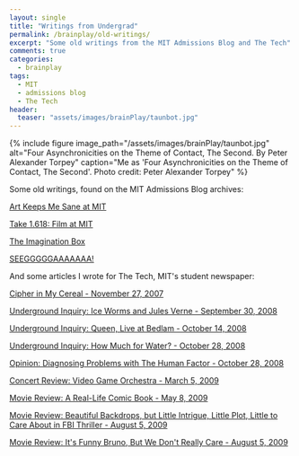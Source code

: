 ```yaml
---
layout: single
title: "Writings from Undergrad"
permalink: /brainplay/old-writings/
excerpt: "Some old writings from the MIT Admissions Blog and The Tech"
comments: true
categories:
  - brainplay
tags:
  - MIT
  - admissions blog
  - The Tech
header:
  teaser: "assets/images/brainPlay/taunbot.jpg"
---
```


{% include figure image_path="/assets/images/brainPlay/taunbot.jpg" alt="Four Asynchronicities on the Theme of Contact, The Second. By Peter Alexander Torpey" caption="Me as 'Four Asynchronicities on the Theme of Contact, The Second'. Photo credit: Peter Alexander Torpey" %}

Some old writings, found on the MIT Admissions Blog archives: 

[Art Keeps Me Sane at MIT](http://mitadmissions.org/blogs/entry/art_keeps_me_sane_at_mit)

[Take 1.618: Film at MIT](http://mitadmissions.org/blogs/entry/take_1618_film_at_mit)

[The Imagination Box](http://mitadmissions.org/blogs/entry/the_imagination_box)

[SEEGGGGGAAAAAAA!](http://mitadmissions.org/blogs/entry/seegggggaaaaaaa_1)

And some articles I wrote for The Tech, MIT's student newspaper: 

[Cipher in My Cereal - November 27, 2007](https://www.thetech.com/2007/11/27/cipher-v127-n57)

[Underground Inquiry: Ice Worms and Jules Verne - September 30, 2008](https://www.thetech.com/2008/09/30/danbee-v128-n43)

[Underground Inquiry: Queen, Live at Bedlam - October 14, 2008](https://www.thetech.com/2008/10/14/danbee-v128-n47)

[Underground Inquiry: How Much for Water? - October 28, 2008](https://www.thetech.com/2008/10/28/danbee-v128-n51)

[Opinion: Diagnosing Problems with The Human Factor - October 28, 2008](https://www.thetech.com/2008/10/28/kim-v128-n51)

[Concert Review: Video Game Orchestra - March 5, 2009](http://tech.mit.edu/V129/N12/videogame.html)

[Movie Review: A Real-Life Comic Book - May 8, 2009](https://www.thetech.com/2009/05/08/thespirit-v129-n25)

[Movie Review: Beautiful Backdrops, but Little Intrigue, Little Plot, Little to Care About in FBI Thriller - August 5, 2009](https://www.thetech.com/2009/08/05/publicenemies-v129-n30)

[Movie Review: It's Funny Bruno, But We Don't Really Care - August 5, 2009](https://www.thetech.com/2009/08/05/bruno-v129-n30)
